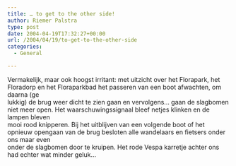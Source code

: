 ```yaml
---
title: … to get to the other side!
author: Riemer Palstra
type: post
date: 2004-04-19T17:32:27+00:00
url: /2004/04/19/to-get-to-the-other-side
categories:
  - General

---
```

Vermakelijk, maar ook hoogst irritant: met uitzicht over het Florapark, het Floradorp en het Floraparkbad het passeren van een boot afwachten, om daarna (ge  
lukkig) de brug weer dicht te zien gaan en vervolgens&#8230; gaan de slagbomen niet meer open. Het waarschuwingssignaal bleef netjes klinken en de lampen bleven  
mooi rood knipperen. Bij het uitblijven van een volgende boot of het opnieuw opengaan van de brug besloten alle wandelaars en fietsers onder ons maar even  
onder de slagbomen door te kruipen. Het rode Vespa karretje achter ons had echter wat minder geluk&#8230;